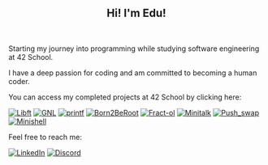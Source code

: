 <h2 align="center">  <a href="#"></></a>
  Hi! I'm Edu! </h2> <br>
<p align="left">
  <samp>
  
  Starting my journey into programming while studying software engineering at 42 School.

I have a deep passion for coding and am committed to becoming a human coder.

You can access my completed projects at 42 School by clicking here:

[![Libft](https://github.com/Eduu19/42-project-badges/blob/main/badges/libftm.png?raw=true)](https://github.com/Eduu19/libft)
[![GNL](https://github.com/Eduu19/42-project-badges/raw/main/badges/get_next_linem.png)](https://github.com/Eduu19/get_next_line)
[![printf](https://github.com/Eduu19/42-project-badges/raw/main/badges/ft_printfe.png)](https://github.com/Eduu19/ft_printf)
[![Born2BeRoot](https://github.com/byaliego/42-project-badges/raw/main/badges/born2berootm.png)](https://github.com/Eduu19/Guia-Rocky---Born2BeRoot-42)
[![Fract-ol](https://github.com/Eduu19/42-project-badges/raw/main/badges/fract-olm.png)](https://github.com/Eduu19/Fractal)
[![Minitalk](https://github.com/Eduu19/42-project-badges/raw/main/badges/minitalkm.png)](https://github.com/Eduu19/Minitalk)
[![Push_swap](https://github.com/Edu2metros/42-project-badges/raw/main/badges/push_swape.png)](https://github.com/Edu2metros/push_swap)
[![Minishell](https://github.com/Edu2metros/42-project-badges/blob/main/badges/minishelle.png?raw=true)](https://github.com/Edu2metros/Minihell)

Feel free to reach me:

[![LinkedIn](https://img.shields.io/static/v1?message=LinkedIn&logo=linkedin&label=&color=0077B5&logoColor=white&labelColor=&style=for-the-badge)](https://www.linkedin.com/in/edu2metros/)
[![Discord](https://img.shields.io/static/v1?message=Discord&logo=discord&label=&color=7289DA&logoColor=white&labelColor=&style=for-the-badge)](https://discord.com/users/edu2metros)

</div>
